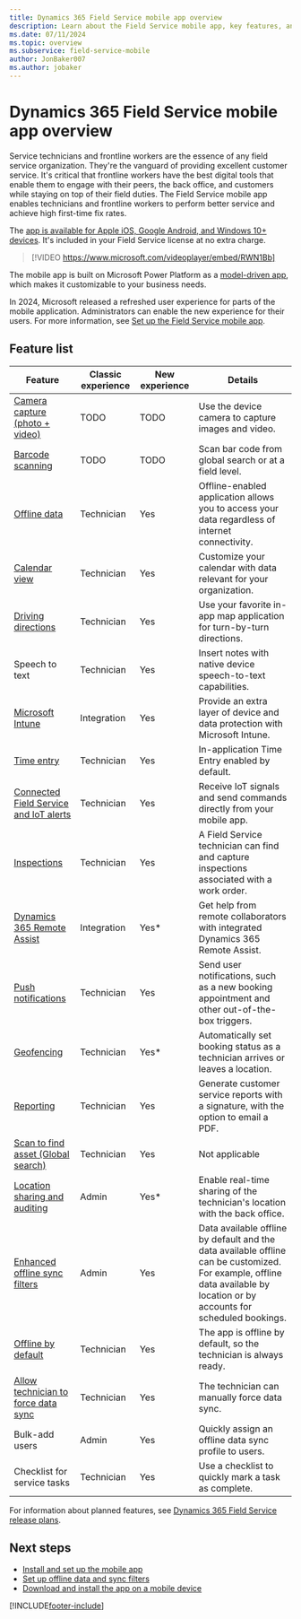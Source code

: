```yaml
---
title: Dynamics 365 Field Service mobile app overview
description: Learn about the Field Service mobile app, key features, and system requirements with this general overview.
ms.date: 07/11/2024
ms.topic: overview
ms.subservice: field-service-mobile
author: JonBaker007
ms.author: jobaker
---
```


# Dynamics 365 Field Service mobile app overview

Service technicians and frontline workers are the essence of any field service organization. They're the vanguard of providing excellent customer service. It's critical that frontline workers have the best digital tools that enable them to engage with their peers, the back office, and customers while staying on top of their field duties. The Field Service mobile app enables technicians and frontline workers to perform better service and achieve high first-time fix rates.

The [app is available for Apple iOS, Google Android, and Windows 10+ devices](download-mobile-app.md). It's included in your Field Service license at no extra charge.

> [!VIDEO https://www.microsoft.com/videoplayer/embed/RWN1Bb]

The mobile app is built on Microsoft Power Platform as a [model-driven app](/powerapps/maker/model-driven-apps/model-driven-app-overview), which makes it customizable to your business needs.

In 2024, Microsoft released a refreshed user experience for parts of the mobile application. Administrators can enable the new experience for their users. For more information, see [Set up the Field Service mobile app](set-up-field-service-mobile.md).

## Feature list

| Feature | Classic experience  | New experience |  Details |
| --- | --- | --- |  --- |
| [Camera capture (photo + video)](get-work-done-mobile-app.md) | TODO | TODO |  Use the device camera to capture images and video. |
| [Barcode scanning](get-work-done-mobile-app.md) | TODO | TODO |  Scan bar code from global search or at a field level. |
| [Offline data](work-offline.md) | Technician | Yes |  Offline-enabled application allows you to access your data regardless of internet connectivity. |
| [Calendar view](customize-booking-calendar.md) | Technician | Yes |   Customize your calendar with data relevant for your organization. |
| [Driving directions](get-work-done-mobile-app.md#travel-to-a-job-location) | Technician | Yes | Use your favorite in-app map application for turn-by-turn directions. |
| Speech to text | Technician | Yes | Insert notes with native device speech-to-text capabilities. |
| [Microsoft Intune](app-management-intune.md)  | Integration | Yes | Provide an extra layer of device and data protection with Microsoft Intune. |
| [Time entry](get-work-done-mobile-app.md)  | Technician | Yes | In-application Time Entry enabled by default. |
| [Connected Field Service and IoT alerts](get-work-done-mobile-app.md) | Technician | Yes |  Receive IoT signals and send commands directly from your mobile app. |
| [Inspections](../inspections.md) | Technician | Yes | A Field Service technician can find and capture inspections associated with a work order. |
| [Dynamics 365 Remote Assist](/dynamics365/mixed-reality/remote-assist/overview-hololens) | Integration | Yes* | Get help from remote collaborators with integrated Dynamics 365 Remote Assist. |
| [Push notifications](enable-push-notifications.md) | Technician | Yes |  Send user notifications, such as a new booking appointment and other out-of-the-box triggers. |
| [Geofencing](configure-geofencing.md) | Technician | Yes* | Automatically set booking status as a technician arrives or leaves a location. |
| [Reporting](create-service-report.md) | Technician | Yes | Generate customer service reports with a signature, with the option to email a PDF. |
| [Scan to find asset (Global search)](scan-barcode.md) | Technician | Yes |  Not applicable |
| [Location sharing and auditing](track-technician-location.md) | Admin | Yes* | Enable real-time sharing of the technician's location with the back office. |
| [Enhanced offline sync filters](work-offline.md) | Admin | Yes |  Data available offline by default and the data available offline can be customized. For example, offline data available by location or by accounts for scheduled bookings. |
| [Offline by default](offline-data-sync.md) | Technician | Yes |  The app is offline by default, so the technician is always ready. |
| [Allow technician to force data sync](work-offline.md) | Technician | Yes |  The technician can manually force data sync. |
| Bulk-add users  | Admin | Yes|  Quickly assign an offline data sync profile to users. |
| Checklist for service tasks  | Technician | Yes |  Use a checklist to quickly mark a task as complete. |

For information about planned features, see [Dynamics 365 Field Service release plans](/dynamics365/release-plans/).

## Next steps

- [Install and set up the mobile app](set-up-field-service-mobile.md)
- [Set up offline data and sync filters](work-offline.md)
- [Download and install the app on a mobile device](download-mobile-app.md)

[!INCLUDE[footer-include](../../includes/footer-banner.md)]
